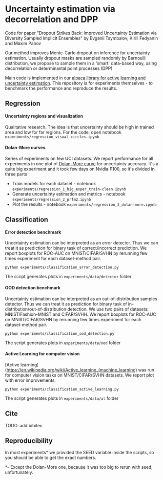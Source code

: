 # Uncertainty estimation via decorrelation and DPP

Code for paper "Dropout Strikes Back: Improved Uncertainty Estimation via Diversity Sampled Implicit Ensembles" by Evgenii Tsymbalov, Kirill Fedyanin and Maxim Panov 

 Our method improves Monte-Carlo dropout on inference for uncertainty estimation. Usually dropout masks are sampled randomly by Bernoulli distribution, we propose to sample them in a 'smart' data-based way, using decorrelation or determinantal point processes (DPP)

Main code is implemented in our [alpaca library for active learning and uncertainty estimation](https://github.com/stat-ml/alpaca). This repository is for experiments themselves - to benchmark the performance and reproduce the results.

## Regression
#### Uncertainty regions and visualization 
Qualitative research. The idea is that uncertainty should be high in trained area and low for far regions. For the code, open notebook `experiments/regression_visual-circles.ipynb`

#### Dolan-More curves
Series of experiments on few UCI datasets. We report performance for all experiments in one plot of [Dolan-More curve](https://abelsiqueira.github.io/blog/introduction-to-performance-profile/) for uncertainty accuracy.
It's a quite big experiment and it took few days on Nvidia P100, so it's divided in three parts
- Train models for each dataset - notebook `experiments/regression_1_big_exper_train-clean.ipynb`
- Generate uncertainty estimation and metrics - notebook `experiments/regression_2_prfm2.ipynb`
- Plot the results - notebook `experiments/regression_3_dolan-more.ipynb`


## Classification
#### Error detection benchmark
Uncertainty estimation can be interpreted as an error detector. Thus we can treat it as prediction for binary task of correct/incorrect prediction. We report boxplots for ROC-AUC on MNIST/CIFAR/SVHN by rerunning few times experiment for each dataset-method pair.
```
python experiments/classification_error_detection.py
```
The script generates plots in `experiments/data/detector` folder
#### OOD detection benchmark
Uncertainty estimation can be interpreted as an out-of-distribution samples detector. Thus we can treat it as prediction for binary task of in-distribution/out-of-distribution detection. We use two pairs of datasets: MNIST/Fashion-MNIST and CIFAR/SVHH. We report boxplots for ROC-AUC on MNIST/CIFAR/SVHN by rerunning few times experiment for each dataset-method pair.
```
python experiments/classification_ood_detection.py
```
The script generates plots in `experiments/data/ood` folder

#### Active Learning for computer vision
[Active learning](https://en.wikipedia.org/wiki/Active_learning_(machine_learning) was run for computer vision tasks on MNIST/CIFAR/SVHN datasets. We report plot with error improvements.
```
python experiments/classification_active_learning.py
```
The script generates plots in `experiments/data/al` folder

## Cite

TODO: add bibitex

## Reproducibility
In most experiments* we provided the SEED variable inside the scripts, so you should be able to get the exact numbers.

*- Except the Dolan-More one, because it was too big to rerun with seed, unfortunately.
